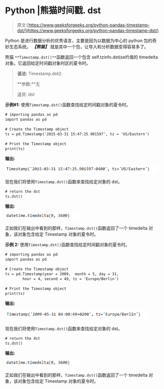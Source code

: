 # Python |熊猫时间戳. dst

> 原文:[https://www.geeksforgeeks.org/python-pandas-timestamp-dst/](https://www.geeksforgeeks.org/python-pandas-timestamp-dst/)

Python 是进行数据分析的优秀语言，主要是因为以数据为中心的 python 包的奇妙生态系统。 ***【熊猫】*** 就是其中一个包，让导入和分析数据变得容易多了。

熊猫 `**Timestamp.dst()**`函数返回一个包含 self.tzinfo.dst(self)值的 timedelta 对象。它返回给定时间戳对象时区的夏令时。

> **语法:** Timestamp.dst()
> 
> **参数:**无
> 
> 退货: dst

**示例#1:** 使用`Timestamp.dst()`函数查找给定时间戳对象的夏令时。

```
# importing pandas as pd
import pandas as pd

# Create the Timestamp object
ts = pd.Timestamp('2015-03-31 15:47:25.901597', tz = 'US/Eastern')

# Print the Timestamp object
print(ts)
```

**输出:**

![](img/895e8eff8c030848ebc81bc1696c4058.png)

现在我们将使用`Timestamp.dst()`函数来查找给定对象的 dst。

```
# return the dst
ts.dst()
```

**输出:**

![](img/9ad180b34ea5d655ba560703fb6ef278.png)

正如我们在输出中看到的那样，`Timestamp.dst()`函数返回了一个 timedelta 对象，该对象包含给定 Timestamp 对象的夏令时。

**示例 2:** 使用`Timestamp.dst()`函数查找给定时间戳对象的夏令时。

```
# importing pandas as pd
import pandas as pd

# Create the Timestamp object
ts = pd.Timestamp(year = 2009,  month = 5, day = 31, 
        hour = 4, second = 49, tz = 'Europe/Berlin')

# Print the Timestamp object
print(ts)
```

**输出:**

![](img/e2c4d93f6eeb606ab122d97734870a13.png)

现在我们将使用`Timestamp.dst()`函数来查找给定对象的 dst。

```
# return the dst
ts.dst()
```

**输出:**

![](img/9ad180b34ea5d655ba560703fb6ef278.png)

正如我们在输出中看到的那样，`Timestamp.dst()`函数返回了一个 timedelta 对象，该对象包含给定 Timestamp 对象的夏令时。